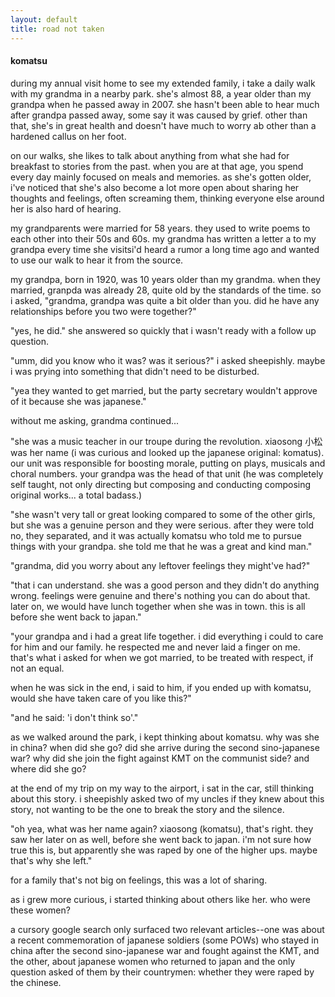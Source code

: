 ```yaml
---
layout: default
title: road not taken
---
```


#### komatsu ####

during my annual visit home to see my extended family, i take a daily walk with my grandma in a nearby park. she's almost 88, a year older than my grandpa when he passed away in 2007. she hasn't been able to hear much after grandpa passed away, some say it was caused by grief. other than that, she's in great health and doesn't have much to worry ab other than a hardened callus on her foot.

on our walks, she likes to talk about anything from what she had for breakfast to stories from the past. when you are at that age, you spend every day mainly focused on meals and memories. as she's gotten older, i've noticed that she's also become a lot more open about sharing her thoughts and feelings, often screaming them, thinking everyone else around her is also hard of hearing. 

my grandparents were married for 58 years. they used to write poems to each other into their 50s and 60s. my grandma has written a letter a to my grandpa every time she visitsi'd heard a rumor a long time ago and wanted to use our walk to hear it from the source.

my grandpa, born in 1920, was 10 years older than my grandma. when they married, granpda was already 28, quite old by the standards of the time. so i asked, "grandma, grandpa was quite a bit older than you. did he have any relationships before you two were together?"

"yes, he did." she answered so quickly that i wasn't ready with a follow up question.

"umm, did you know who it was? was it serious?" i asked sheepishly. maybe i was prying into something that didn't need to be disturbed.

"yea they wanted to get married, but the party secretary wouldn't approve of it because she was japanese."

without me asking, grandma continued...

"she was a music teacher in our troupe during the revolution. xiaosong 小松 was her name (i was curious and looked up the japanese original: komatus). our unit was responsible for boosting morale, putting on plays, musicals and choral numbers. your grandpa was the head of that unit (he was completely self taught, not only directing but composing and conducting composing original works... a total badass.)

"she wasn't very tall or great looking compared to some of the other girls, but she was a genuine person and they were serious. after they were told no, they separated, and it was actually komatsu who told me to pursue things with your grandpa. she told me that he was a great and kind man."

"grandma, did you worry about any leftover feelings they might've had?"

"that i can understand. she was a good person and they didn't do anything wrong. feelings were genuine and there's nothing you can do about that. later on, we would have lunch together when she was in town. this is all before she went back to japan."

"your grandpa and i had a great life together. i did everything i could to care for him and our family. he respected me and never laid a finger on me. that's what i asked for when we got married, to be treated with respect, if not an equal. 

when he was sick in the end, i said to him, if you ended up with komatsu, would she have taken care of you like this?"

"and he said: 'i don't think so'."

as we walked around the park, i kept thinking about komatsu. why was she in china? when did she go? did she arrive during the second sino-japanese war? why did she join the fight against KMT on the communist side? and where did she go?

at the end of my trip on my way to the airport, i sat in the car, still thinking about this story. i sheepishly asked two of my uncles if they knew about this story, not wanting to be the one to break the story and the silence. 

"oh yea, what was her name again? xiaosong (komatsu), that's right. they saw her later on as well, before she went back to japan. i'm not sure how true this is, but apparently she was raped by one of the higher ups. maybe that's why she left."

for a family that's not big on feelings, this was a lot of sharing. 

as i grew more curious, i started thinking about others like her. who were these women? 

a cursory google search only surfaced two relevant articles--one was about a recent commemoration of japanese soldiers (some POWs) who stayed in china after the second sino-japanese war and fought against the KMT, and the other, about japanese women who returned to japan and the only question asked of them by their countrymen: whether they were raped by the chinese.


